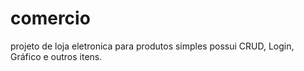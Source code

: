 # comercio
projeto de loja eletronica para produtos simples
possui CRUD, Login, Gráfico e outros itens.
